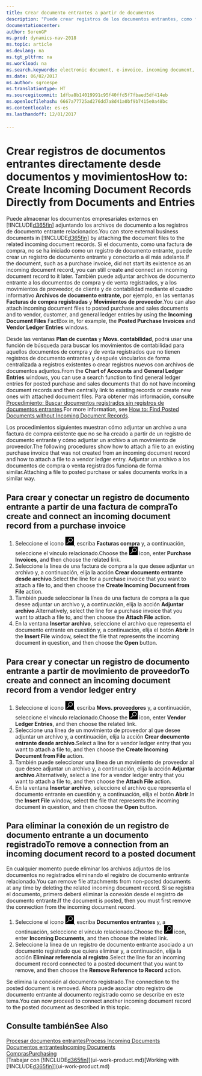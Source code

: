 ```yaml
---
title: Crear documento entrantes a partir de documentos
description: "Puede crear registros de los documentos entrantes, como facturas electrónicas, y administrar las tareas de OCR, comercio electrónico e intercambio de documentos."
documentationcenter: 
author: SorenGP
ms.prod: dynamics-nav-2018
ms.topic: article
ms.devlang: na
ms.tgt_pltfrm: na
ms.workload: na
ms.search.keywords: electronic document, e-invoice, incoming document, OCR, ecommerce, document exchange, import invoice
ms.date: 06/02/2017
ms.author: sgroespe
ms.translationtype: HT
ms.sourcegitcommit: 1dfba8b14019991c95f40ffd5f7fbaed5df414eb
ms.openlocfilehash: 6667a77725ad276dd7a8d41a0bf9b7415e0a48bc
ms.contentlocale: es-es
ms.lasthandoff: 12/01/2017

---
```

# <a name="how-to-create-incoming-document-records-directly-from-documents-and-entries"></a><span data-ttu-id="21fa1-103">Crear registros de documentos entrantes directamente desde documentos y movimientos</span><span class="sxs-lookup"><span data-stu-id="21fa1-103">How to: Create Incoming Document Records Directly from Documents and Entries</span></span>
<span data-ttu-id="21fa1-104">Puede almacenar los documentos empresariales externos en [!INCLUDE[d365fin](includes/d365fin_md.md)] adjuntando los archivos de documento a los registros de documento entrante relacionados.</span><span class="sxs-lookup"><span data-stu-id="21fa1-104">You can store external business documents in [!INCLUDE[d365fin](includes/d365fin_md.md)] by attaching the document files to the related incoming document records.</span></span> <span data-ttu-id="21fa1-105">Si el documento, como una factura de compra, no se ha iniciado como un registro de documento entrante, puede crear un registro de documento entrante y conectarlo a él más adelante.</span><span class="sxs-lookup"><span data-stu-id="21fa1-105">If the document, such as a purchase invoice, did not start its existence as an incoming document record, you can still create and connect an incoming document record to it later.</span></span> <span data-ttu-id="21fa1-106">También puede adjuntar archivos de documento entrante a los documentos de compra y de venta registrados, y a los movimientos de proveedor, de cliente y de contabilidad mediante el cuadro informativo **Archivos de documento entrante**, por ejemplo, en las ventanas **Facturas de compra registradas** y **Movimientos de proveedor**.</span><span class="sxs-lookup"><span data-stu-id="21fa1-106">You can also attach incoming document files to posted purchase and sales documents and to vendor, customer, and general ledger entries by using the **Incoming Document Files** FactBox in, for example, the **Posted Purchase Invoices** and **Vendor Ledger Entries** windows.</span></span>

<span data-ttu-id="21fa1-107">Desde las ventanas **Plan de cuentas** y **Movs. contabilidad**, podrá usar una función de búsqueda para buscar los movimientos de contabilidad para aquellos documentos de compra y de venta registrados que no tienen registros de documento entrantes y después vincularlos de forma centralizada a registros existentes o crear registros nuevos con archivos de documentos adjuntos.</span><span class="sxs-lookup"><span data-stu-id="21fa1-107">From the **Chart of Accounts** and **General Ledger Entries** windows, you can use a search function to find general ledger entries for posted purchase and sales documents that do not have incoming document records and then centrally link to existing records or create new ones with attached document files.</span></span> <span data-ttu-id="21fa1-108">Para obtener más información, consulte [Procedimiento: Buscar documentos registrados sin registros de documentos entrantes](across-how-find-posted-documents-without-income-document-records.md).</span><span class="sxs-lookup"><span data-stu-id="21fa1-108">For more information, see [How to: Find Posted Documents without Incoming Document Records](across-how-find-posted-documents-without-income-document-records.md).</span></span>

<span data-ttu-id="21fa1-109">Los procedimientos siguientes muestran cómo adjuntar un archivo a una factura de compra existente que no se ha creado a partir de un registro de documento entrante y cómo adjuntar un archivo a un movimiento de proveedor.</span><span class="sxs-lookup"><span data-stu-id="21fa1-109">The following procedures show how to attach a file to an existing purchase invoice that was not created from an incoming document record and how to attach a file to a vendor ledger entry.</span></span> <span data-ttu-id="21fa1-110">Adjuntar un archivo a los documentos de compra o venta registrados funciona de forma similar.</span><span class="sxs-lookup"><span data-stu-id="21fa1-110">Attaching a file to posted purchase or sales documents works in a similar way.</span></span>

## <a name="to-create-and-connect-an-incoming-document-record-from-a-purchase-invoice"></a><span data-ttu-id="21fa1-111">Para crear y conectar un registro de documento entrante a partir de una factura de compra</span><span class="sxs-lookup"><span data-stu-id="21fa1-111">To create and connect an incoming document record from a purchase invoice</span></span>
1. <span data-ttu-id="21fa1-112">Seleccione el icono ![Buscar página o informe](media/ui-search/search_small.png "icono Buscar página o informe"), escriba **Facturas compra** y, a continuación, seleccione el vínculo relacionado.</span><span class="sxs-lookup"><span data-stu-id="21fa1-112">Choose the ![Search for Page or Report](media/ui-search/search_small.png "Search for Page or Report icon") icon, enter **Purchase Invoices**, and then choose the related link.</span></span>
2. <span data-ttu-id="21fa1-113">Seleccione la línea de una factura de compra a la que desee adjuntar un archivo y, a continuación, elija la acción **Crear documento entrante desde archivo**.</span><span class="sxs-lookup"><span data-stu-id="21fa1-113">Select the line for a purchase invoice that you want to attach a file to, and then choose the **Create Incoming Document from File** action.</span></span>
3. <span data-ttu-id="21fa1-114">También puede seleccionar la línea de una factura de compra a la que desee adjuntar un archivo y, a continuación, elija la acción **Adjuntar archivo**.</span><span class="sxs-lookup"><span data-stu-id="21fa1-114">Alternatively, select the line for a purchase invoice that you want to attach a file to, and then choose the **Attach File** action.</span></span>
4. <span data-ttu-id="21fa1-115">En la ventana **Insertar archivo**, seleccione el archivo que representa el documento entrante en cuestión y, a continuación, elija el botón **Abrir**.</span><span class="sxs-lookup"><span data-stu-id="21fa1-115">In the **Insert File** window, select the file that represents the incoming document in question, and then choose the **Open** button.</span></span>

## <a name="to-create-and-connect-an-incoming-document-record-from-a-vendor-ledger-entry"></a><span data-ttu-id="21fa1-116">Para crear y conectar un registro de documento entrante a partir de movimiento de proveedor</span><span class="sxs-lookup"><span data-stu-id="21fa1-116">To create and connect an incoming document record from a vendor ledger entry</span></span>
1. <span data-ttu-id="21fa1-117">Seleccione el icono ![Buscar página o informe](media/ui-search/search_small.png "icono Buscar página o informe"), escriba **Movs. proveedores** y, a continuación, seleccione el vínculo relacionado.</span><span class="sxs-lookup"><span data-stu-id="21fa1-117">Choose the ![Search for Page or Report](media/ui-search/search_small.png "Search for Page or Report icon") icon, enter **Vendor Ledger Entries**, and then choose the related link.</span></span>
2. <span data-ttu-id="21fa1-118">Seleccione una línea de un movimiento de proveedor al que desee adjuntar un archivo y, a continuación, elija la acción **Crear documento entrante desde archivo**.</span><span class="sxs-lookup"><span data-stu-id="21fa1-118">Select a line for a vendor ledger entry that you want to attach a file to, and then choose the **Create Incoming Document from File** action.</span></span>
3. <span data-ttu-id="21fa1-119">También puede seleccionar una línea de un movimiento de proveedor al que desee adjuntar un archivo y, a continuación, elija la acción **Adjuntar archivo**.</span><span class="sxs-lookup"><span data-stu-id="21fa1-119">Alternatively, select a line for a vendor ledger entry that you want to attach a file to, and then choose the **Attach File** action.</span></span>
4. <span data-ttu-id="21fa1-120">En la ventana **Insertar archivo**, seleccione el archivo que representa el documento entrante en cuestión y, a continuación, elija el botón **Abrir**.</span><span class="sxs-lookup"><span data-stu-id="21fa1-120">In the **Insert File** window, select the file that represents the incoming document in question, and then choose the **Open** button.</span></span>

## <a name="to-remove-a-connection-from-an-incoming-document-record-to-a-posted-document"></a><span data-ttu-id="21fa1-121">Para eliminar la conexión de un registro de documento entrante a un documento registrado</span><span class="sxs-lookup"><span data-stu-id="21fa1-121">To remove a connection from an incoming document record to a posted document</span></span>
<span data-ttu-id="21fa1-122">En cualquier momento puede eliminar los archivos adjuntos de los documentos no registrados eliminando el registro de documento entrante relacionado.</span><span class="sxs-lookup"><span data-stu-id="21fa1-122">You can remove file attachments from non-posted documents at any time by deleting the related incoming document record.</span></span> <span data-ttu-id="21fa1-123">Si se registra el documento, primero deberá eliminar la conexión desde el registro de documento entrante.</span><span class="sxs-lookup"><span data-stu-id="21fa1-123">If the document is posted, then you must first remove the connection from the incoming document record.</span></span>

1. <span data-ttu-id="21fa1-124">Seleccione el icono ![Buscar página o informe](media/ui-search/search_small.png "icono Buscar página o informe"), escriba **Documentos entrantes** y, a continuación, seleccione el vínculo relacionado.</span><span class="sxs-lookup"><span data-stu-id="21fa1-124">Choose the ![Search for Page or Report](media/ui-search/search_small.png "Search for Page or Report icon") icon, enter **Incoming Documents**, and then choose the related link.</span></span>
2. <span data-ttu-id="21fa1-125">Seleccione la línea de un registro de documento entrante asociado a un documento registrado que quiera eliminar y, a continuación, elija la acción **Eliminar referencia al registro**.</span><span class="sxs-lookup"><span data-stu-id="21fa1-125">Select the line for an incoming document record connected to a posted document that you want to remove, and then choose the **Remove Reference to Record** action.</span></span>

<span data-ttu-id="21fa1-126">Se elimina la conexión al documento registrado.</span><span class="sxs-lookup"><span data-stu-id="21fa1-126">The connection to the posted document is removed.</span></span> <span data-ttu-id="21fa1-127">Ahora puede asociar otro registro de documento entrante al documento registrado como se describe en este tema.</span><span class="sxs-lookup"><span data-stu-id="21fa1-127">You can now proceed to connect another incoming document record to the posted document as described in this topic.</span></span>

## <a name="see-also"></a><span data-ttu-id="21fa1-128">Consulte también</span><span class="sxs-lookup"><span data-stu-id="21fa1-128">See Also</span></span>
[<span data-ttu-id="21fa1-129">Procesar documentos entrantes</span><span class="sxs-lookup"><span data-stu-id="21fa1-129">Process Incoming Documents</span></span>](across-process-income-documents.md)  
[<span data-ttu-id="21fa1-130">Documentos entrantes</span><span class="sxs-lookup"><span data-stu-id="21fa1-130">Incoming Documents</span></span>](across-income-documents.md)  
[<span data-ttu-id="21fa1-131">Compras</span><span class="sxs-lookup"><span data-stu-id="21fa1-131">Purchasing</span></span>](purchasing-manage-purchasing.md)  
<span data-ttu-id="21fa1-132">[Trabajar con [!INCLUDE[d365fin](includes/d365fin_md.md)]](ui-work-product.md)</span><span class="sxs-lookup"><span data-stu-id="21fa1-132">[Working with [!INCLUDE[d365fin](includes/d365fin_md.md)]](ui-work-product.md)</span></span>

